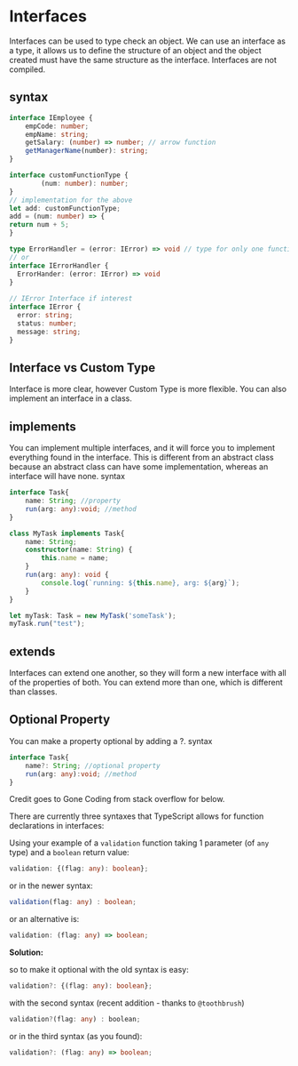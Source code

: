 # Interfaces
Interfaces can be used to type check an object. We can use an interface as a type, it allows us to define the structure of an object and the object created must have the same structure as the interface. Interfaces are not compiled.

## syntax
```typescript
interface IEmployee {
    empCode: number;
    empName: string;
    getSalary: (number) => number; // arrow function
    getManagerName(number): string; 
}

interface customFunctionType {
		(num: number): number; 
}
// implementation for the above
let add: customFunctionType;
add = (num: number) => {
return num + 5;
}

type ErrorHandler = (error: IError) => void // type for only one function
// or
interface IErrorHandler {
  ErrorHander: (error: IError) => void
}
    
// IError Interface if interest
interface IError {
  error: string;
  status: number;
  message: string;
}
```

## Interface vs Custom Type
Interface is more clear, however Custom Type is more flexible. You can also implement an interface in a class.


## implements
You can implement multiple interfaces, and it will force you to implement everything found in the interface. This is different from an abstract class because an abstract class can have some implementation, whereas an interface will have none.
syntax
```typescript
interface Task{
    name: String; //property
    run(arg: any):void; //method
}

class MyTask implements Task{
    name: String;
    constructor(name: String) {
        this.name = name;
    }
	run(arg: any): void {
        console.log(`running: ${this.name}, arg: ${arg}`);
    }
}

let myTask: Task = new MyTask('someTask');
myTask.run("test");
```

## extends
Interfaces can extend one another, so they will form a new interface with all of the properties of both. You can extend more than one, which is different than classes.

## Optional Property
You can make a property optional by adding a ?.
syntax
```typescript
interface Task{
    name?: String; //optional property
    run(arg: any):void; //method
}
```

Credit goes to Gone Coding from stack overflow for below.

There are currently three syntaxes that TypeScript allows for function declarations in interfaces:

Using your example of a `validation` function taking 1 parameter (of `any` type) and a `boolean` return value:

```typescript
validation: {(flag: any): boolean};
```

or in the newer syntax:

```typescript
validation(flag: any) : boolean;
```

or an alternative is:

```typescript
validation: (flag: any) => boolean;
```

**Solution:**

so to make it optional with the old syntax is easy:

```typescript
validation?: {(flag: any): boolean};
```

with the second syntax (recent addition - thanks to `@toothbrush`)

```typescript
validation?(flag: any) : boolean;
```

or in the third syntax (as you found):

```typescript
validation?: (flag: any) => boolean;
```
